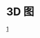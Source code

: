 # 3D 图

[1](https://www.404forest.com/2018/10/12/massive-data-visualization-full-rendering-optimization/)